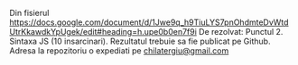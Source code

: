 Din fisierul https://docs.google.com/document/d/1Jwe9q_h9TiuLYS7pnOhdmteDvWtdUtrKkawdkYpUgek/edit#heading=h.upe0b0en7f9i
De rezolvat:
Punctul 2. Sintaxa JS (10 insarcinari).
Rezultatul trebuie sa fie publicat pe Github. Adresa la repozitoriu o expediati pe chilatergiu@gmail.com
